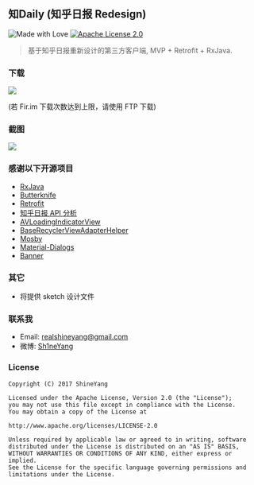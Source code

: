 ## 知Daily (知乎日报 Redesign)
![Made with Love](https://img.shields.io/badge/made%20with-%e2%9d%a4-ff69b4.svg) [![Apache License 2.0][1]][2]

> 基于知乎日报重新设计的第三方客户端, MVP + Retrofit + RxJava.

### 下载
![](http://i1.piimg.com/4851/088eb577b67d55cc.jpg)

(若 Fir.im 下载次数达到上限，请使用 FTP 下载)

### 截图
![](http://i4.buimg.com/4851/f2f6c1f470997d3f.jpg)

### 感谢以下开源项目
* [RxJava](https://github.com/ReactiveX/RxJava)
* [Butterknife](https://github.com/JakeWharton/butterknife)
* [Retrofit](https://github.com/square/retrofit)
* [知乎日报 API 分析](https://github.com/izzyleung/ZhihuDailyPurify/wiki/%E7%9F%A5%E4%B9%8E%E6%97%A5%E6%8A%A5-API-%E5%88%86%E6%9E%90)
* [AVLoadingIndicatorView](https://github.com/81813780/AVLoadingIndicatorView)
* [BaseRecyclerViewAdapterHelper](https://github.com/CymChad/BaseRecyclerViewAdapterHelper)
* [Mosby](https://github.com/sockeqwe/mosby)
* [Material-Dialogs](https://github.com/afollestad/material-dialogs)
* [Banner](https://github.com/youth5201314/banner)

### 其它
 - 将提供 sketch 设计文件

### 联系我
- Email: realshineyang@gmail.com
- 微博: [Sh1neYang](http://weibo.com/RealShineYang)

### License
```
Copyright (C) 2017 ShineYang

Licensed under the Apache License, Version 2.0 (the "License");
you may not use this file except in compliance with the License.
You may obtain a copy of the License at

http://www.apache.org/licenses/LICENSE-2.0

Unless required by applicable law or agreed to in writing, software
distributed under the License is distributed on an "AS IS" BASIS,
WITHOUT WARRANTIES OR CONDITIONS OF ANY KIND, either express or implied.
See the License for the specific language governing permissions and
limitations under the License.
```


[1]:https://img.shields.io/:license-apache-blue.svg
[2]:https://www.apache.org/licenses/LICENSE-2.0.html
